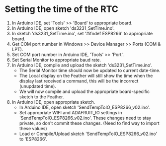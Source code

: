 # Setting the time of the RTC
1. In Arduino IDE, set 'Tools' >> 'Board' to appropriate board.
2. In Arduino IDE, open sketch 'ds3231_SetTime.ino'.
3. In sketch 'ds3231_SetTime.ino', set '#ifndef ESP8266' to appropriate board.
4. Get COM port number in Windows >> Device Manager >> Ports (COM & LPT).
5. Set COM port number in Arduino IDE, 'Tools' >> 'Port'.
6. Set Serial Monitor to appropriate baud rate.
7. In Arduino IDE, compile and upload the sketch 'ds3231_SetTime.ino'.
    - The Serial Monitor time should now be updated to current date-time.
    - The Local display on the Feather will still show the time when the display last received a command, this will be the incorrect (unupdated time).
    - We will now compile and upload the appropriate board-specific sketch to the Feather.
8. In Arduino IDE, open appropriate sketch.
    - In Arduino IDE, open sketch 'SendTempToIO_ESP8266_v02.ino'.
    - Set appropriate WIFI and ADAFRUIT_IO settings in 'SendTempToIO_ESP8266_v02.ino'. These changes need to stay private, so don't commit these changes. (Need to find way to import these values)
    - Load or Compile/Upload sketch 'SendTempToIO_ESP8266_v02.ino' to 'ESP8266'.
